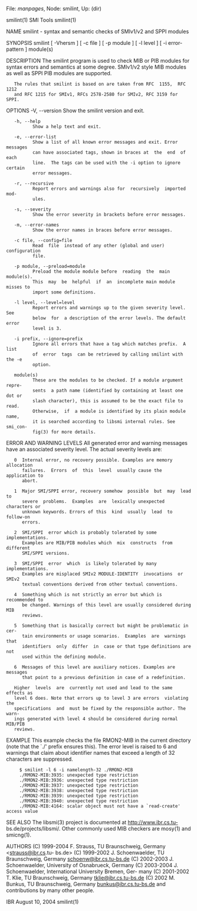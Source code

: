 File: *manpages*,  Node: smilint,  Up: (dir)

smilint(1)                         SMI Tools                        smilint(1)



NAME
       smilint - syntax and semantic checks of SMIv1/v2 and SPPI modules

SYNOPSIS
       smilint  [ -Vhersm ] [ -c file ] [ -p module ] [ -l level ] [ -i error-
       pattern ] module(s)

DESCRIPTION
       The smilint program is used to check MIB  or  PIB  modules  for  syntax
       errors  and  semantics  at  some degree.  SMIv1/v2 style MIB modules as
       well as SPPI PIB modules are supported.

       The rules that smilint is based on are taken from RFC  1155,  RFC  1212
       and RFC 1215 for SMIv1, RFCs 2578-2580 for SMIv2, RFC 3159 for SPPI.

OPTIONS
       -V, --version
              Show the smilint version and exit.

       -h, --help
              Show a help text and exit.

       -e, --error-list
              Show a list of all known error messages and exit. Error messages
              can have associated tags, shown in braces at  the  end  of  each
              line.  The tags can be used with the -i option to ignore certain
              error messages.

       -r, --recursive
              Report errors and warnings also for  recursively  imported  mod-
              ules.

       -s, --severity
              Show the error severity in brackets before error messages.

       -m, --error-names
              Show the error names in braces before error messages.

       -c file, --config=file
              Read  file  instead of any other (global and user) configuration
              file.

       -p module, --preload=module
              Preload the module module before  reading  the  main  module(s).
              This  may  be  helpful  if  an  incomplete main module misses to
              import some definitions.

       -l level, --level=level
              Report errors and warnings up to the given severity level.   See
              below  for  a description of the error levels. The default error
              level is 3.

       -i prefix, --ignore=prefix
              Ignore all errors that have a tag which matches prefix.  A  list
              of  error  tags  can be retrieved by calling smilint with the -e
              option.

       module(s)
              These are the modules to be checked. If a module argument repre-
              sents  a path name (identified by containing at least one dot or
              slash character), this is assumed to be the exact file to  read.
              Otherwise,  if  a module is identified by its plain module name,
              it is searched according to libsmi internal rules. See  smi_con-
              fig(3) for more details.

ERROR AND WARNING LEVELS
       All  generated  error  and warning messages have an associated severity
       level.  The actual severity levels are:

       0  Internal error, no recovery possible. Examples are memory allocation
          failures.  Errors  of  this  level  usually cause the application to
          abort.

       1  Major SMI/SPPI error, recovery somehow  possible  but  may  lead  to
          severe  problems.  Examples  are  lexically unexpected characters or
          unknown keywords. Errors of this  kind  usually  lead  to  follow-on
          errors.

       2  SMI/SPPI  error which is probably tolerated by some implementations.
          Examples are MIB/PIB modules which  mix  constructs  from  different
          SMI/SPPI versions.

       3  SMI/SPPI  error  which  is likely tolerated by many implementations.
          Examples are misplaced SMIv2 MODULE-IDENTITY  invocations  or  SMIv2
          textual conventions derived from other textual conventions.

       4  Something which is not strictly an error but which is recommended to
          be changed. Warnings of this level are usually considered during MIB
          reviews.

       5  Something that is basically correct but might be problematic in cer-
          tain environments or usage scenarios.  Examples  are  warnings  that
          identifiers  only  differ  in  case or that type definitions are not
          used within the defining module.

       6  Messages of this level are auxiliary notices. Examples are  messages
          that point to a previous definition in case of a redefinition.

       Higher  levels  are  currently not used and lead to the same effects as
       level 6 does. Note that errors up to level 3 are errors  violating  the
       specifications  and  must be fixed by the responsible author. The warn-
       ings generated with level 4 should be considered during normal  MIB/PIB
       reviews.

EXAMPLE
       This  example  checks the file RMON2-MIB in the current directory (note
       that the `./' prefix ensures this). The error level is raised to 6  and
       warnings  that  claim about identifier names that exceed a length of 32
       characters are suppressed.

         $ smilint -l 6 -i namelength-32 ./RMON2-MIB
         ./RMON2-MIB:3935: unexpected type restriction
         ./RMON2-MIB:3936: unexpected type restriction
         ./RMON2-MIB:3937: unexpected type restriction
         ./RMON2-MIB:3938: unexpected type restriction
         ./RMON2-MIB:3939: unexpected type restriction
         ./RMON2-MIB:3940: unexpected type restriction
         ./RMON2-MIB:4164: scalar object must not have a `read-create' access value


SEE ALSO
       The  libsmi(3)   project   is   documented   at   http://www.ibr.cs.tu-
       bs.de/projects/libsmi/.   Other  commonly used MIB checkers are mosy(1)
       and smicng(1).

AUTHORS
       (C) 1999-2004 F. Strauss, TU Braunschweig, Germany  <strauss@ibr.cs.tu-
       bs.de>
       (C)    1999-2002    J.    Schoenwaelder,   TU   Braunschweig,   Germany
       <schoenw@ibr.cs.tu-bs.de>
       (C) 2002-2003 J. Schoenwaelder, University of Osnabrueck, Germany
       (C) 2003-2004 J. Schoenwaelder, International University  Bremen,  Ger-
       many
       (C) 2001-2002 T. Klie, TU Braunschweig, Germany <tklie@ibr.cs.tu-bs.de>
       (C) 2002 M. Bunkus, TU Braunschweig, Germany <bunkus@ibr.cs.tu-bs.de>
       and contributions by many other people.



IBR                             August 10, 2004                     smilint(1)
